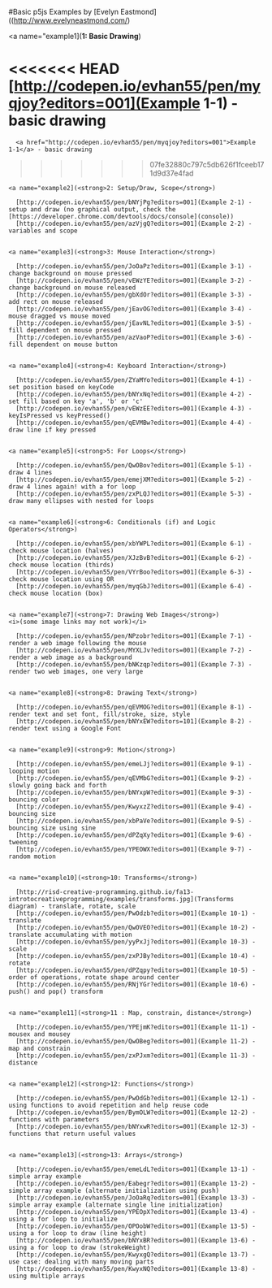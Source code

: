 #Basic p5js Examples by [Evelyn Eastmond]((http://www.evelyneastmond.com/)

<a name="example1](<strong>1: Basic Drawing</strong>)

<<<<<<< HEAD
      [http://codepen.io/evhan55/pen/myqjoy?editors=001](Example 1-1) - basic drawing
=======
      <a href="http://codepen.io/evhan55/pen/myqjoy?editors=001">Example 1-1</a> - basic drawing
>>>>>>> 07fe32880c797c5db626f1fceeb171d9d37e4fad


    <a name="example2](<strong>2: Setup/Draw, Scope</strong>)

      [http://codepen.io/evhan55/pen/bNYjPg?editors=001](Example 2-1) - setup and draw (no graphical output, check the [https://developer.chrome.com/devtools/docs/console](console))
      [http://codepen.io/evhan55/pen/azVjgQ?editors=001](Example 2-2) - variables and scope


    <a name="example3](<strong>3: Mouse Interaction</strong>)

      [http://codepen.io/evhan55/pen/JoOaPz?editors=001](Example 3-1) - change background on mouse pressed
      [http://codepen.io/evhan55/pen/vEWzYE?editors=001](Example 3-2) - change background on mouse released
      [http://codepen.io/evhan55/pen/gbXdOr?editors=001](Example 3-3) - add rect on mouse released
      [http://codepen.io/evhan55/pen/jEavOG?editors=001](Example 3-4) - mouse dragged vs mouse moved
      [http://codepen.io/evhan55/pen/jEavNL?editors=001](Example 3-5) - fill dependent on mouse pressed
      [http://codepen.io/evhan55/pen/azVaoP?editors=001](Example 3-6) - fill dependent on mouse button


    <a name="example4](<strong>4: Keyboard Interaction</strong>)

      [http://codepen.io/evhan55/pen/ZYaMYo?editors=001](Example 4-1) - set position based on keyCode
      [http://codepen.io/evhan55/pen/bNYxNq?editors=001](Example 4-2) - set fill based on key 'a', 'b' or 'c'
      [http://codepen.io/evhan55/pen/vEWzEE?editors=001](Example 4-3) - keyIsPressed vs keyPressed()
      [http://codepen.io/evhan55/pen/qEVMBw?editors=001](Example 4-4) - draw line if key pressed


    <a name="example5](<strong>5: For Loops</strong>)

      [http://codepen.io/evhan55/pen/QwOBov?editors=001](Example 5-1) - draw 4 lines
      [http://codepen.io/evhan55/pen/emejXM?editors=001](Example 5-2) - draw 4 lines again! with a for loop
      [http://codepen.io/evhan55/pen/zxPLQJ?editors=001](Example 5-3) - draw many ellipses with nested for loops


    <a name="example6](<strong>6: Conditionals (if) and Logic Operators</strong>)

      [http://codepen.io/evhan55/pen/xbYWPL?editors=001](Example 6-1) - check mouse location (halves)
      [http://codepen.io/evhan55/pen/XJzBvB?editors=001](Example 6-2) - check mouse location (thirds)
      [http://codepen.io/evhan55/pen/VYrBoo?editors=001](Example 6-3) - check mouse location using OR
      [http://codepen.io/evhan55/pen/myqGbJ?editors=001](Example 6-4) - check mouse location (box)


    <a name="example7](<strong>7: Drawing Web Images</strong>)
    <i>(some image links may not work)</i>

      [http://codepen.io/evhan55/pen/NPzobr?editors=001](Example 7-1) - render a web image following the mouse
      [http://codepen.io/evhan55/pen/MYXLJv?editors=001](Example 7-2) - render a web image as a background
      [http://codepen.io/evhan55/pen/bNKzqp?editors=001](Example 7-3) - render two web images, one very large


    <a name="example8](<strong>8: Drawing Text</strong>)

      [http://codepen.io/evhan55/pen/qEVMOG?editors=001](Example 8-1) - render text and set font, fill/stroke, size, style
      [http://codepen.io/evhan55/pen/bNYxEW?editors=101](Example 8-2) - render text using a Google Font


    <a name="example9](<strong>9: Motion</strong>)

      [http://codepen.io/evhan55/pen/emeLJj?editors=001](Example 9-1) - looping motion
      [http://codepen.io/evhan55/pen/qEVMbG?editors=001](Example 9-2) - slowly going back and forth
      [http://codepen.io/evhan55/pen/bNYxpW?editors=001](Example 9-3) - bouncing color
      [http://codepen.io/evhan55/pen/KwyxzZ?editors=001](Example 9-4) - bouncing size
      [http://codepen.io/evhan55/pen/xbPaVe?editors=001](Example 9-5) - bouncing size using sine
      [http://codepen.io/evhan55/pen/dPZqXy?editors=001](Example 9-6) - tweening
      [http://codepen.io/evhan55/pen/YPEOWX?editors=001](Example 9-7) - random motion


    <a name="example10](<strong>10: Transforms</strong>)

      [http://risd-creative-programming.github.io/fa13-introtocreativeprogramming/examples/transforms.jpg](Transforms diagram) - translate, rotate, scale
      [http://codepen.io/evhan55/pen/PwOdzb?editors=001](Example 10-1) - translate
      [http://codepen.io/evhan55/pen/QwOVEO?editors=001](Example 10-2) - translate accumulating with motion
      [http://codepen.io/evhan55/pen/yyPxJj?editors=001](Example 10-3) - scale
      [http://codepen.io/evhan55/pen/zxPJBy?editors=001](Example 10-4) - rotate
      [http://codepen.io/evhan55/pen/dPZqpy?editors=001](Example 10-5) - order of operations, rotate shape around center
      [http://codepen.io/evhan55/pen/RNjYGr?editors=001](Example 10-6) - push() and pop() transform


    <a name="example11](<strong>11 : Map, constrain, distance</strong>)

      [http://codepen.io/evhan55/pen/YPEjmK?editors=001](Example 11-1) - mousex and mousey
      [http://codepen.io/evhan55/pen/QwOBeg?editors=001](Example 11-2) - map and constrain
      [http://codepen.io/evhan55/pen/zxPJxm?editors=001](Example 11-3) - distance


    <a name="example12](<strong>12: Functions</strong>)

      [http://codepen.io/evhan55/pen/PwOdGb?editors=001](Example 12-1) - using functions to avoid repetition and help reuse code
      [http://codepen.io/evhan55/pen/BymOLW?editors=001](Example 12-2) - functions with parameters
      [http://codepen.io/evhan55/pen/bNYxwR?editors=001](Example 12-3) - functions that return useful values


    <a name="example13](<strong>13: Arrays</strong>)

      [http://codepen.io/evhan55/pen/emeLdL?editors=001](Example 13-1) - simple array example
      [http://codepen.io/evhan55/pen/Eabegr?editors=001](Example 13-2) - simple array example (alternate initialization using push)
      [http://codepen.io/evhan55/pen/JoOaRq?editors=001](Example 13-3) - simple array example (alternate single line initialization)
      [http://codepen.io/evhan55/pen/YPEOpX?editors=001](Example 13-4) - using a for loop to initialize
      [http://codepen.io/evhan55/pen/OPOobW?editors=001](Example 13-5) - using a for loop to draw (line height)
      [http://codepen.io/evhan55/pen/bNYxBR?editors=001](Example 13-6) - using a for loop to draw (strokeWeight)
      [http://codepen.io/evhan55/pen/KwyxgQ?editors=001](Example 13-7) - use case: dealing with many moving parts
      [http://codepen.io/evhan55/pen/KwyxNQ?editors=001](Example 13-8) - using multiple arrays
